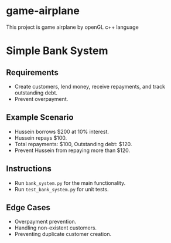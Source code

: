 # game-airplane
This project is game airplane by openGL c++ language 

# Simple Bank System
## Requirements
- Create customers, lend money, receive repayments, and track
outstanding debt.
- Prevent overpayment.
## Example Scenario
- Hussein borrows $200 at 10% interest.
- Hussein repays $100.
- Total repayments: $100, Outstanding debt: $120.
- Prevent Hussein from repaying more than $120.
## Instructions
- Run `bank_system.py` for the main functionality.
- Run `test_bank_system.py` for unit tests.
## Edge Cases
- Overpayment prevention.
- Handling non-existent customers.
- Preventing duplicate customer creation.
